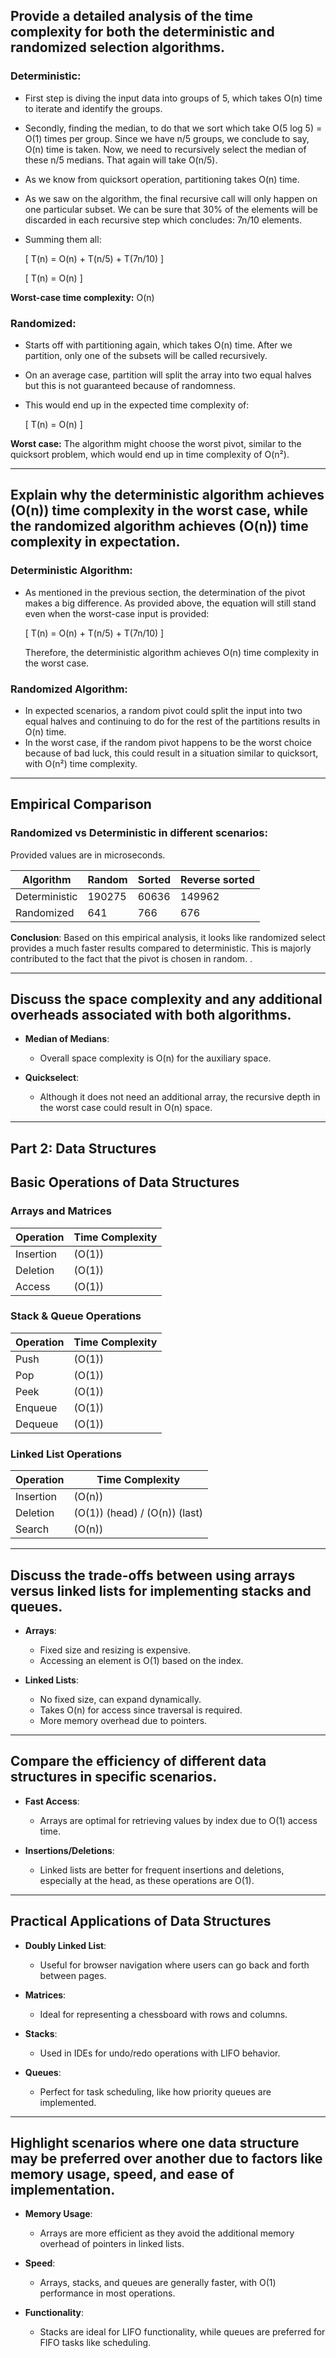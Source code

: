 ## Provide a detailed analysis of the time complexity for both the deterministic and randomized selection algorithms.

### Deterministic:
- First step is diving the input data into groups of 5, which takes O(n) time to iterate and identify the groups.
- Secondly, finding the median, to do that we sort which take O(5 log 5) = O(1) times per group. Since we have n/5 groups, we conclude to say, O(n) time is taken. Now, we need to recursively select the median of these n/5 medians. That again will take O(n/5).
- As we know from quicksort operation, partitioning takes O(n) time.
- As we saw on the algorithm, the final recursive call will only happen on one particular subset. We can be sure that 30% of the elements will be discarded in each recursive step which concludes: 7n/10 elements.
- Summing them all:
  
  \[
  T(n) = O(n) + T(n/5) + T(7n/10)
  \]
  
  \[
  T(n) = O(n)
  \]

**Worst-case time complexity:** O(n)

### Randomized:
- Starts off with partitioning again, which takes O(n) time. After we partition, only one of the subsets will be called recursively.
- On an average case, partition will split the array into two equal halves but this is not guaranteed because of randomness.
- This would end up in the expected time complexity of:

  \[
  T(n) = O(n)
  \]

**Worst case:** The algorithm might choose the worst pivot, similar to the quicksort problem, which would end up in time complexity of O(n²).

---

## Explain why the deterministic algorithm achieves \(O(n)\) time complexity in the worst case, while the randomized algorithm achieves \(O(n)\) time complexity in expectation.

### Deterministic Algorithm:
- As mentioned in the previous section, the determination of the pivot makes a big difference. As provided above, the equation will still stand even when the worst-case input is provided:

  \[
  T(n) = O(n) + T(n/5) + T(7n/10)
  \]

  Therefore, the deterministic algorithm achieves O(n) time complexity in the worst case.

### Randomized Algorithm:
- In expected scenarios, a random pivot could split the input into two equal halves and continuing to do for the rest of the partitions results in O(n) time.
- In the worst case, if the random pivot happens to be the worst choice because of bad luck, this could result in a situation similar to quicksort, with O(n²) time complexity.

---

## Empirical Comparison

### Randomized vs Deterministic in different scenarios:

Provided values are in microseconds. 

| Algorithm           | Random           | Sorted           | Reverse sorted   |
|---------------------|------------------|------------------|------------------|
| Deterministic       | 190275           | 60636            | 149962           |
| Randomized          | 641              | 766              | 676              |

**Conclusion**: Based on this empirical analysis, it looks like randomized select provides a much faster results compared to deterministic. This is majorly contributed to the fact that the pivot is chosen in random. .

---

## Discuss the space complexity and any additional overheads associated with both algorithms.

- **Median of Medians**:
  - Overall space complexity is O(n) for the auxiliary space.

- **Quickselect**:
  - Although it does not need an additional array, the recursive depth in the worst case could result in O(n) space.

---

## Part 2: Data Structures
## Basic Operations of Data Structures

### Arrays and Matrices

| Operation   | Time Complexity |
|-------------|------------------|
| Insertion   | \(O(1)\)         |
| Deletion    | \(O(1)\)         |
| Access      | \(O(1)\)         |

### Stack & Queue Operations

| Operation     | Time Complexity |
|---------------|------------------|
| Push          | \(O(1)\)         |
| Pop           | \(O(1)\)         |
| Peek          | \(O(1)\)         |
| Enqueue       | \(O(1)\)         |
| Dequeue       | \(O(1)\)         |

### Linked List Operations

| Operation     | Time Complexity |
|---------------|------------------|
| Insertion     | \(O(n)\)         |
| Deletion      | \(O(1)\) (head) / \(O(n)\) (last) |
| Search        | \(O(n)\)         |

---

## Discuss the trade-offs between using arrays versus linked lists for implementing stacks and queues.

- **Arrays**:
  - Fixed size and resizing is expensive.
  - Accessing an element is O(1) based on the index.
  
- **Linked Lists**:
  - No fixed size, can expand dynamically.
  - Takes O(n) for access since traversal is required.
  - More memory overhead due to pointers.

---

## Compare the efficiency of different data structures in specific scenarios.

- **Fast Access**: 
  - Arrays are optimal for retrieving values by index due to O(1) access time.
  
- **Insertions/Deletions**:
  - Linked lists are better for frequent insertions and deletions, especially at the head, as these operations are O(1).

---

## Practical Applications of Data Structures

- **Doubly Linked List**:
  - Useful for browser navigation where users can go back and forth between pages.

- **Matrices**:
  - Ideal for representing a chessboard with rows and columns.

- **Stacks**:
  - Used in IDEs for undo/redo operations with LIFO behavior.

- **Queues**:
  - Perfect for task scheduling, like how priority queues are implemented.

---

## Highlight scenarios where one data structure may be preferred over another due to factors like memory usage, speed, and ease of implementation.

- **Memory Usage**: 
  - Arrays are more efficient as they avoid the additional memory overhead of pointers in linked lists.

- **Speed**: 
  - Arrays, stacks, and queues are generally faster, with O(1) performance in most operations.

- **Functionality**:
  - Stacks are ideal for LIFO functionality, while queues are preferred for FIFO tasks like scheduling.

